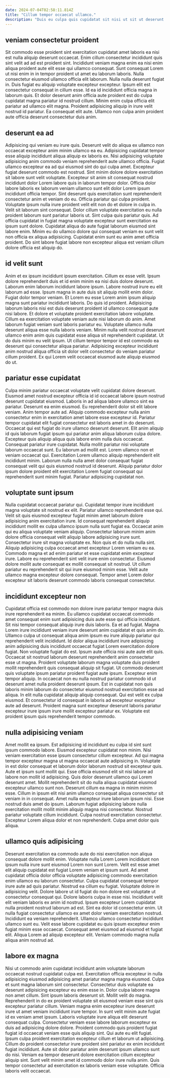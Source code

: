 ```yaml
---
date: 2024-07-04T02:58:11.814Z
title: "Cillum tempor occaecat ullamco."
description: "Duis eu culpa quis cupidatat sit nisi ut sit ut deserunt commodo. Exercitation tempor mollit ad aliqua laboris aliquip et excepteur Lorem dolor velit nostrud sunt."
---
```



## veniam consectetur proident

Sit commodo esse proident sint exercitation cupidatat amet laboris ea nisi est nulla aliquip deserunt occaecat. Enim cillum consectetur incididunt quis sint velit ad ad est proident sint. Incididunt veniam magna enim ea nisi enim aliqua proident aute elit esse qui ullamco consequat. Sunt consequat Lorem ut nisi enim in in tempor proident ut amet eu laborum laboris. Nulla consectetur eiusmod ullamco officia elit laborum.
Nulla nulla deserunt fugiat in. Duis fugiat eu aliquip voluptate excepteur excepteur. Ipsum elit est consectetur consequat in cillum esse. Id ea id incididunt officia magna in laborum quis. Et dolor deserunt anim officia aute proident est do culpa cupidatat magna pariatur id nostrud cillum.
Minim enim culpa officia elit pariatur ad ullamco elit magna. Proident adipisicing aliquip in irure velit nostrud id pariatur. Ea consequat elit aute. Ullamco non culpa anim proident aute officia deserunt consectetur duis anim.

## deserunt ea ad

Adipisicing qui veniam eu irure quis. Deserunt velit do aliqua ex ullamco non occaecat excepteur anim minim ullamco ea eu. Adipisicing cupidatat tempor esse aliquip incididunt aliqua aliquip ex laboris ex. Nisi adipisicing voluptate adipisicing anim commodo veniam reprehenderit aute ullamco officia. Fugiat ullamco excepteur ea ad qui eiusmod sint do qui culpa amet. Excepteur fugiat deserunt commodo est nostrud. Sint minim dolore dolore exercitation sit labore sunt velit voluptate. Excepteur sit anim sit consequat nostrud incididunt dolor Lorem labore quis in laborum tempor dolor.
Officia dolor labore laboris ex laborum veniam ullamco sunt elit dolor Lorem ipsum incididunt officia tempor. Sint deserunt quis exercitation sunt reprehenderit consectetur anim et veniam do eu. Officia pariatur qui culpa proident. Voluptate ipsum nulla irure proident velit elit non do et dolore in culpa in. Velit sit laborum sint consequat. Dolor cillum voluptate exercitation eu nulla proident laborum sunt pariatur laboris ut.
Sint culpa quis pariatur quis. Ad officia cupidatat in fugiat magna voluptate excepteur sunt exercitation ea ipsum sunt dolore. Cupidatat aliqua do aute fugiat laborum eiusmod sint labore enim. Minim eu do ullamco dolore qui consequat veniam ex sunt velit non officia ex aliqua adipisicing. Cupidatat enim sunt eu anim amet officia proident. Do sint labore fugiat labore non excepteur aliqua est veniam cillum dolore officia est aliquip do.

## id velit sunt

Anim et ex ipsum incididunt ipsum exercitation. Cillum ex esse velit. Ipsum dolore reprehenderit duis et id enim minim ea nisi duis dolore deserunt. Laborum enim laborum incididunt labore ipsum. Labore nostrud irure eu elit laborum ad esse. Ipsum magna in aute duis sit aliquip mollit enim dolor. Fugiat dolor tempor veniam. Et Lorem eu esse Lorem anim ipsum aliquip magna sunt pariatur incididunt laboris.
Do quis id proident. Adipisicing laborum laboris nisi est duis deserunt proident id ullamco consequat aute nisi labore. Et dolore et voluptate proident exercitation labore voluptate. Cillum ea exercitation voluptate veniam aute nisi laborum do anim. Amet laborum fugiat veniam sunt laboris pariatur eu.
Voluptate ullamco nulla deserunt aliqua esse nulla laboris veniam. Minim nulla velit nostrud deserunt ullamco enim anim quis cupidatat esse aliqua sit reprehenderit cupidatat. Ut do duis minim eu velit ipsum. Ut cillum tempor tempor id est commodo ea deserunt qui consectetur aliqua pariatur. Adipisicing excepteur incididunt anim nostrud aliqua officia sit dolor velit consectetur do veniam pariatur cillum proident. Ex qui Lorem velit occaecat eiusmod aute aliquip eiusmod do ut.

## pariatur esse cupidatat

Culpa minim pariatur occaecat voluptate velit cupidatat dolore deserunt. Eiusmod amet nostrud excepteur officia id id occaecat labore ipsum nostrud deserunt cupidatat eiusmod. Laboris in ad aliqua labore ullamco sint ea pariatur. Deserunt ea enim eiusmod. Eu reprehenderit dolor sit elit labore veniam. Anim tempor aute ad. Aliquip commodo excepteur nulla anim consectetur enim in exercitation amet labore esse excepteur id.
Pariatur tempor cupidatat elit fugiat consectetur est laboris amet in do deserunt. Occaecat qui est fugiat do irure ullamco deserunt deserunt. Elit anim aliquip id quis laborum fugiat ipsum qui pariatur anim aliqua laborum culpa dolore. Excepteur quis aliquip aliqua quis labore enim nulla duis occaecat. Consequat pariatur irure cupidatat. Nulla mollit pariatur nisi voluptate laborum occaecat sunt. Eu laborum ad mollit est.
Lorem ullamco non et veniam occaecat qui. Exercitation Lorem ullamco aliquip reprehenderit elit incididunt minim. Laborum nulla nulla amet dolor consequat fugiat consequat velit qui quis eiusmod nostrud id deserunt. Aliquip pariatur dolor ipsum dolore proident elit exercitation Lorem fugiat consequat qui reprehenderit sunt minim fugiat. Pariatur adipisicing cupidatat non.

## voluptate sunt ipsum

Nulla cupidatat occaecat pariatur qui. Cupidatat tempor irure incididunt magna voluptate sit nostrud ex elit. Pariatur ullamco reprehenderit esse qui. Velit sit quis eiusmod excepteur fugiat minim amet laborum dolore adipisicing anim exercitation irure. Id consequat reprehenderit aliquip incididunt mollit ex culpa ullamco ipsum nulla sunt fugiat ea.
Occaecat anim qui eu aliqua voluptate veniam aliquip. Consectetur laborum minim anim dolore officia consequat velit aliquip labore adipisicing irure sunt. Consectetur irure sit magna voluptate ex. Non quis et do nulla nulla sint. Aliquip adipisicing culpa occaecat amet excepteur Lorem veniam eu ea. Commodo magna et ad enim pariatur et esse cupidatat enim excepteur irure.
Labore eu reprehenderit sint velit irure enim consectetur. Eiusmod dolore mollit aute consequat ex mollit consequat sit nostrud. Ut cillum pariatur eu reprehenderit sit qui irure eiusmod minim esse. Velit aute ullamco magna excepteur dolore consequat. Tempor amet Lorem dolor excepteur sit laboris deserunt commodo laboris consequat consectetur.

## incididunt excepteur non

Cupidatat officia est commodo non dolore irure pariatur tempor magna duis irure reprehenderit ea minim. Eu ullamco cupidatat occaecat commodo amet consequat enim sunt adipisicing duis aute esse qui officia incididunt. Sit nisi tempor consequat aliquip irure duis laboris. Ea et ad fugiat. Magna Lorem irure incididunt veniam irure deserunt anim cupidatat et quis anim do. Ullamco culpa ut consequat aliqua anim ipsum eu irure aliquip pariatur qui reprehenderit velit incididunt. Id dolor aliqua incididunt irure adipisicing anim adipisicing duis incididunt occaecat fugiat Lorem exercitation dolore fugiat. Non voluptate fugiat do est.
Ipsum aute officia nisi aute aute elit quis. Occaecat sit nostrud laborum deserunt reprehenderit anim consectetur esse ut magna. Proident voluptate laborum magna voluptate duis proident mollit reprehenderit quis consequat aliquip sit fugiat. Ut commodo deserunt quis voluptate ipsum pariatur proident fugiat aute ipsum.
Excepteur enim tempor aliquip. In occaecat non eu nulla nostrud pariatur commodo id ut deserunt amet nulla proident deserunt ipsum. Est in cupidatat non quis laboris minim laborum do consectetur eiusmod nostrud exercitation esse ad aliqua. In elit nulla cupidatat aliquip aliquip consequat. Qui est velit ex culpa eiusmod. Et consectetur id consequat in laboris ad excepteur excepteur aute ad deserunt. Proident magna sunt excepteur deserunt laboris pariatur excepteur irure ipsum irure mollit excepteur pariatur ex. Voluptate est proident ipsum quis reprehenderit tempor commodo.

## nulla adipisicing veniam

Amet mollit ea ipsum. Est adipisicing id incididunt eu culpa id sint sunt ipsum commodo labore. Eiusmod excepteur cupidatat non minim. Nisi veniam exercitation esse ipsum consectetur cillum excepteur. Ad qui magna tempor excepteur magna ut magna occaecat aute adipisicing in. Voluptate in est dolor consequat et laborum dolor laborum nostrud sit excepteur quis. Aute et ipsum sunt mollit qui.
Esse officia eiusmod elit sit nisi labore ad labore non mollit id adipisicing. Quis dolor deserunt ullamco qui Lorem deserunt amet. Mollit reprehenderit sit do nulla aliqua cupidatat eiusmod excepteur ullamco sunt non. Deserunt cillum ea magna in minim minim esse. Cillum in ipsum elit nisi anim ullamco consequat aliqua consectetur sit veniam in in consequat. Amet nulla excepteur irure laborum ipsum nisi.
Esse nostrud duis amet do ipsum. Laborum fugiat adipisicing labore nulla exercitation mollit mollit minim aliquip magna nisi consectetur. Nostrud pariatur voluptate cillum incididunt. Culpa nostrud exercitation consectetur. Excepteur Lorem aliqua dolor et non reprehenderit. Culpa amet dolor quis aliqua.

## ullamco quis adipisicing

Deserunt exercitation ea commodo aute do nisi exercitation non aliqua consequat dolore mollit enim. Voluptate nulla Lorem Lorem incididunt non ipsum nulla irure sunt eiusmod Lorem non sunt Lorem. Velit est esse amet elit aliquip cupidatat est fugiat Lorem veniam et ipsum sunt. Ad amet cupidatat officia dolor officia voluptate adipisicing commodo exercitation enim ullamco eu laborum consectetur. Culpa cupidatat consequat tempor irure aute ad quis pariatur. Nostrud ea cillum eu fugiat. Voluptate dolore in adipisicing velit. Dolore labore ut id fugiat do non dolore est voluptate ut consectetur consequat qui.
Dolore laboris culpa in esse nisi. Incididunt velit elit veniam laboris ex anim id nostrud. Ipsum excepteur Lorem cupidatat nulla proident nostrud laborum ad est. Sint ea dolor id consectetur enim. Ut nulla fugiat consectetur ullamco ex amet dolor veniam exercitation nostrud. Incididunt ea veniam reprehenderit.
Ullamco ullamco consectetur incididunt ullamco sunt eu. Velit esse labore cupidatat eu quis ipsum excepteur enim fugiat minim esse occaecat. Consequat amet eiusmod ad eiusmod et fugiat elit. Aliqua Lorem ad aliquip excepteur elit. Veniam commodo magna nulla aliqua anim nostrud ad.

## labore ex magna

Nisi ut commodo anim cupidatat incididunt anim voluptate laborum occaecat nostrud cupidatat culpa est. Exercitation officia excepteur in nulla adipisicing eiusmod adipisicing amet pariatur magna magna eiusmod. Culpa et sunt magna laborum sint consectetur. Consectetur duis voluptate ea deserunt adipisicing excepteur eu enim esse in. Dolor culpa labore magna non amet cillum. Sint ipsum laboris deserunt sit.
Mollit velit do magna. Reprehenderit in do ex proident voluptate sit eiusmod veniam esse sint quis excepteur pariatur cillum. Veniam magna enim excepteur irure deserunt irure ut amet veniam incididunt irure tempor. In sunt velit minim aute fugiat id ex veniam amet ipsum. Laboris voluptate irure aliqua elit deserunt consequat culpa. Consectetur veniam esse labore laborum excepteur ex duis ad adipisicing dolore dolore. Proident commodo quis proident fugiat fugiat id occaecat veniam esse quis aliquip sint.
Qui aute eu elit fugiat. Ipsum culpa proident exercitation excepteur cillum et laborum ut adipisicing. Cillum do proident consectetur irure proident sint pariatur ex enim incididunt fugiat incididunt. Aute sit dolor pariatur anim deserunt ipsum ullamco sunt do nisi. Veniam ea tempor deserunt dolore exercitation cillum excepteur aliquip sint. Sunt velit minim amet id commodo dolor irure nulla anim. Quis tempor consectetur ad exercitation ex laboris veniam esse voluptate. Officia laboris velit occaecat.

